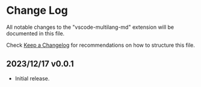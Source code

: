 # Change Log

All notable changes to the "vscode-multilang-md" extension will be documented in this file.

Check [Keep a Changelog](http://keepachangelog.com/) for recommendations on how to structure this file.

## 2023/12/17 v0.0.1

- Initial release.
